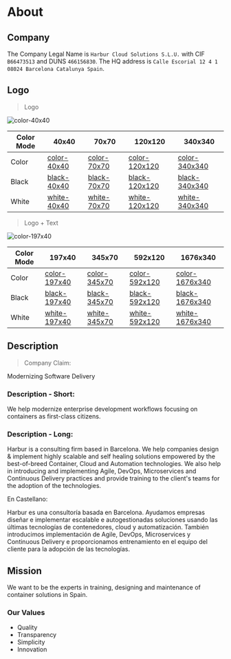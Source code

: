 # About

## Company

The Company Legal Name is `Harbur Cloud Solutions S.L.U.` with CIF `B66473513` and DUNS `466156830`. The HQ address is `Calle Escorial 12 4 1 08024 Barcelona Catalunya Spain`.

## Logo

> Logo

![color-40x40]

| Color Mode | 40x40         | 70x70         | 120x120         | 340x340         |
| ---------- | ------------- | ------------- | --------------- | --------------- |
| Color      | [color-40x40] | [color-70x70] | [color-120x120] | [color-340x340] |
| Black      | [black-40x40] | [black-70x70] | [black-120x120] | [black-340x340] |
| White      | [white-40x40] | [white-70x70] | [white-120x120] | [white-340x340] |

[color-40x40]: https://harbur.io/logo/Color/Logo/Harbur-40x40.png
[color-70x70]: https://harbur.io/logo/Color/Logo/Harbur-70x70.png
[color-120x120]: https://harbur.io/logo/Color/Logo/Harbur-120x120.png
[color-340x340]: https://harbur.io/logo/Color/Logo/Harbur-340x340.png
[black-40x40]: https://harbur.io/logo/Black/Logo/Harbur-40x40.png
[black-70x70]: https://harbur.io/logo/Black/Logo/Harbur-70x70.png
[black-120x120]: https://harbur.io/logo/Black/Logo/Harbur-120x120.png
[black-340x340]: https://harbur.io/logo/Black/Logo/Harbur-340x340.png
[white-40x40]: https://harbur.io/logo/White/Logo/Harbur-40x40.png
[white-70x70]: https://harbur.io/logo/White/Logo/Harbur-70x70.png
[white-120x120]: https://harbur.io/logo/White/Logo/Harbur-120x120.png
[white-340x340]: https://harbur.io/logo/White/Logo/Harbur-340x340.png

> Logo + Text

![color-197x40]

| Color Mode | 197x40         | 345x70         | 592x120         | 1676x340         |
| ---------- | -------------- | -------------- | --------------- | ---------------- |
| Color      | [color-197x40] | [color-345x70] | [color-592x120] | [color-1676x340] |
| Black      | [black-197x40] | [black-345x70] | [black-592x120] | [black-1676x340] |
| White      | [white-197x40] | [white-345x70] | [white-592x120] | [white-1676x340] |

[color-197x40]: https://harbur.io/logo/Color/LogoText/Harbur-197x40.png
[color-345x70]: https://harbur.io/logo/Color/LogoText/Harbur-345x70.png
[color-592x120]: https://harbur.io/logo/Color/LogoText/Harbur-592x120.png
[color-1676x340]: https://harbur.io/logo/Color/LogoText/Harbur-1676x340.png

[black-197x40]: https://harbur.io/logo/Black/LogoText/Harbur-197x40.png
[black-345x70]: https://harbur.io/logo/Black/LogoText/Harbur-345x70.png
[black-592x120]: https://harbur.io/logo/Black/LogoText/Harbur-592x120.png
[black-1676x340]: https://harbur.io/logo/Black/LogoText/Harbur-1676x340.png

[white-197x40]: https://harbur.io/logo/White/LogoText/Harbur-197x40.png
[white-345x70]: https://harbur.io/logo/White/LogoText/Harbur-345x70.png
[white-592x120]: https://harbur.io/logo/White/LogoText/Harbur-592x120.png
[white-1676x340]: https://harbur.io/logo/White/LogoText/Harbur-1676x340.png

## Description

> Company Claim:

Modernizing Software Delivery

### Description - Short:

We help modernize enterprise development workflows focusing on containers as first-class citizens.
### Description - Long:

Harbur is a consulting firm based in Barcelona. We help companies design & implement highly scalable and self healing solutions empowered by the best-of-breed Container, Cloud and Automation technologies. We also help in introducing and implementing Agile, DevOps, Microservices and Continuous Delivery practices and provide training to the client's teams for the adoption of the technologies.

En Castellano:

Harbur es una consultoría basada en Barcelona. Ayudamos empresas diseñar e implementar escalable e autogestionadas soluciones usando las últimas tecnologías de contenedores, cloud y automatización. También introducimos implementación de Agile, DevOps, Microservices y Continuous Delivery e proporcionamos entrenamiento en el equipo del cliente para la adopción de las tecnologías.

## Mission

We want to be the experts in training, designing and maintenance of container solutions in Spain.

### Our Values

* Quality
* Transparency
* Simplicity
* Innovation
